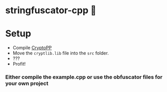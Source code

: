 # stringfuscator-cpp 🚀


# Setup
* Compile [CryptoPP](https://github.com/weidai11/cryptopp)
* Move the `cryptlib.lib` file into the `src` folder.
* ???
* Profit!

### Either compile the example.cpp or use the obfuscator files for your own project

